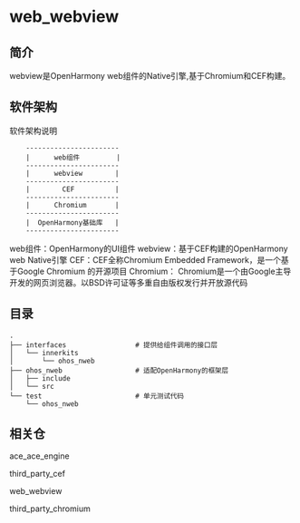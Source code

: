# web_webview

## 简介

webview是OpenHarmony web组件的Native引擎,基于Chromium和CEF构建。

## 软件架构
软件架构说明

```
    -----------------------
    |      web组件         |
    -----------------------
    |      webview        |
    -----------------------
    |        CEF          |
    -----------------------
    |      Chromium       |
    -----------------------
    |  OpenHarmony基础库   |
    -----------------------
```

 web组件：OpenHarmony的UI组件
 webview：基于CEF构建的OpenHarmony web Native引擎
 CEF：CEF全称Chromium Embedded Framework，是一个基于Google Chromium 的开源项目
 Chromium： Chromium是一个由Google主导开发的网页浏览器。以BSD许可证等多重自由版权发行并开放源代码

 ## 目录
```
.
├── interfaces                 # 提供给组件调用的接口层
│   └── innerkits
│       └── ohos_nweb
├── ohos_nweb                  # 适配OpenHarmony的框架层
│   ├── include
│   └── src
└── test                       # 单元测试代码
    └── ohos_nweb
```

## 相关仓
ace_ace_engine

third_party_cef

web_webview

third_party_chromium
